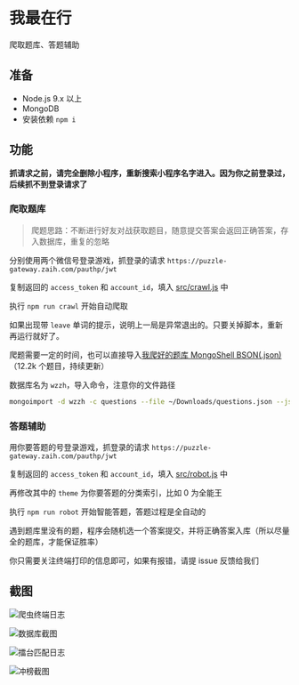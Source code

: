# 我最在行

爬取题库、答题辅助

## 准备

- Node.js 9.x 以上
- MongoDB
- 安装依赖 `npm i`

## 功能

**抓请求之前，请完全删除小程序，重新搜索小程序名字进入。因为你之前登录过，后续抓不到登录请求了**

### 爬取题库

> 爬题思路：不断进行好友对战获取题目，随意提交答案会返回正确答案，存入数据库，重复的忽略

分别使用两个微信号登录游戏，抓登录的请求 `https://puzzle-gateway.zaih.com/pauthp/jwt`

复制返回的 `access_token` 和 `account_id`，填入 [src/crawl.js](src/crawl.js) 中

执行 `npm run crawl` 开始自动爬取

如果出现带 `leave` 单词的提示，说明上一局是异常退出的。只要关掉脚本，重新再运行就好了。

爬题需要一定的时间，也可以直接导入[我爬好的题库 MongoShell BSON(.json)](questions.json)（12.2k 个题目，持续更新）

数据库名为 `wzzh`，导入命令，注意你的文件路径

```bash
mongoimport -d wzzh -c questions --file ~/Downloads/questions.json --jsonArray --drop
```

### 答题辅助

用你要答题的号登录游戏，抓登录的请求 `https://puzzle-gateway.zaih.com/pauthp/jwt`

复制返回的 `access_token` 和 `account_id`，填入 [src/robot.js](src/robot.js) 中

再修改其中的 `theme` 为你要答题的分类索引，比如 0 为全能王

执行 `npm run robot` 开始智能答题，答题过程是全自动的

遇到题库里没有的题，程序会随机选一个答案提交，并将正确答案入库（所以尽量全的题库，才能保证胜率）

你只需要关注终端打印的信息即可，如果有报错，请提 issue 反馈给我们

## 截图

![爬虫终端日志](https://user-images.githubusercontent.com/8413791/35961286-1758defa-0ce8-11e8-81fc-a7dcc6a37685.png)

![数据库截图](https://user-images.githubusercontent.com/8413791/35961695-86e4a4e2-0ce9-11e8-8317-e2f2a31bb879.png)

![擂台匹配日志](https://user-images.githubusercontent.com/8413791/35965116-d35a4060-0cf4-11e8-8e6a-dd853dacc8be.png)

![冲榜截图](https://user-images.githubusercontent.com/8413791/36008475-67a7fb3a-0d82-11e8-87cc-b637b6971307.png)

